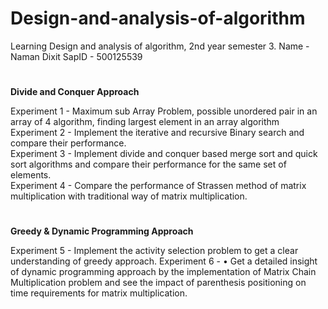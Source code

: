 # Design-and-analysis-of-algorithm
Learning Design and analysis of algorithm, 2nd year semester 3. Name - Naman Dixit SapID - 500125539
#
****Divide and Conquer Approach****

Experiment 1 - Maximum sub Array Problem, possible unordered pair in an array of 4 algorithm, finding largest element in an array algorithm<br>
Experiment 2 - Implement the iterative and recursive Binary search and compare their performance.<br>
Experiment 3 - Implement divide and conquer based merge sort and quick sort algorithms and compare their performance for the same set of elements.<br>
Experiment 4 - Compare the performance of Strassen method of matrix multiplication with traditional way of matrix multiplication.
#
**Greedy & Dynamic Programming Approach**

Experiment 5 - Implement the activity selection problem to get a clear understanding of greedy approach.
Experiment 6 - •	Get a detailed insight of dynamic programming approach by the implementation of Matrix Chain Multiplication
problem and see the impact of parenthesis positioning on time requirements for matrix multiplication.

